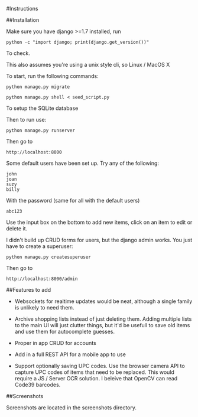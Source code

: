 #Instructions

##Installation

Make sure you have django >=1.7 installed, run

    python -c "import django; print(django.get_version())"

To check.

This also assumes you're using a unix style cli, so Linux / MacOS X

To start, run the following commands:

    python manage.py migrate

    python manage.py shell < seed_script.py

To setup the SQLite database

Then to run use:

    python manage.py runserver

Then go to 

    http://localhost:8000

Some default users have been set up.  Try any of the following:

    john
    joan
    suzy
    billy

With the password (same for all with the default users)

    abc123

Use the input box on the bottom to add new items, click on an item to edit or delete it.

I didn't build up CRUD forms for users, but the django admin works.  You just have to create a superuser:

    python manage.py createsuperuser

Then go to 

    http://localhost:8000/admin

##Features to add

- Websockets for realtime updates would be neat, although a single family is unlikely to need them.

- Archive shopping lists instead of just deleting them.  Adding multiple lists to the main UI will just clutter things, but it'd be usefull to save old items and use them for autocomplete guesses.

- Proper in app CRUD for accounts

- Add in a full REST API for a mobile app to use

- Support optionally saving UPC codes.  Use the browser camera API to capture UPC codes of items that need to be replaced. This would require a JS / Server OCR solution.  I beleive that OpenCV can read Code39 barcodes.

##Screenshots

Screenshots are located in the screenshots directory.